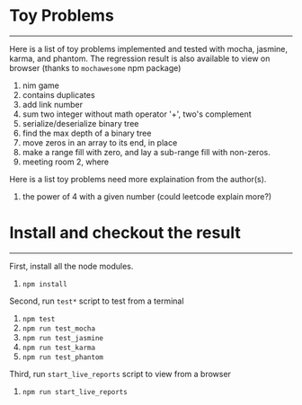 # Toy Problems
---

Here is a list of toy problems implemented and tested with mocha,
jasmine, karma, and phantom. The regression result is also available
to view on browser (thanks to `mochawesome` npm package)

1. nim game 
1. contains duplicates 
1. add link number
1. sum two integer without math operator '+', two's complement
1. serialize/deserialize binary tree
1. find the max depth of a binary tree
1. move zeros in an array to its end, in place
1. make a range fill with zero, and lay a sub-range fill with non-zeros.
1. meeting room 2, where

Here is a list toy problems need more explaination from the author(s).

1. the power of 4 with a given number (could leetcode explain more?)

# Install and checkout the result
---

First, install all the node modules.

1. `npm install`

Second, run `test*` script to test from a terminal

1. `npm test`
1. `npm run test_mocha`
1. `npm run test_jasmine`
1. `npm run test_karma`
1. `npm run test_phantom`

Third, run `start_live_reports` script to view from a browser

1. `npm run start_live_reports`


